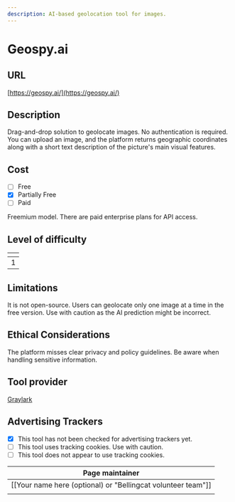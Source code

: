 ```yaml
---
description: AI-based geolocation tool for images.
---
```


# Geospy.ai

## URL

[https://geospy.ai/](https://geospy.ai/)

## Description

Drag-and-drop solution to geolocate images. No authentication is required. You can upload an image, and the platform returns geographic coordinates along with a short text description of the picture's main visual features.

## Cost

* [ ] Free
* [x] Partially Free
* [ ] Paid

Freemium model. There are paid enterprise plans for API access.

## Level of difficulty

<table><thead><tr><th data-type="rating" data-max="5"></th></tr></thead><tbody><tr><td>1</td></tr></tbody></table>



## Limitations

It is not open-source. Users can geolocate only one image at a time in the free version. Use with caution as the AI prediction might be incorrect.

## Ethical Considerations

The platform misses clear privacy and policy guidelines. Be aware when handling sensitive information.

## Tool provider

[Graylark](https://graylark.io/)

## Advertising Trackers

* [x] This tool has not been checked for advertising trackers yet.
* [ ] This tool uses tracking cookies. Use with caution.
* [ ] This tool does not appear to use tracking cookies.

| Page maintainer                                                |
| -------------------------------------------------------------- |
| \[\[Your name here (optional) or "Bellingcat volunteer team"]] |
|                                                                |
